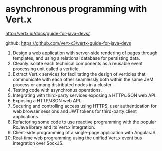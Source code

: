 # asynchronous programming with Vert.x

http://vertx.io/docs/guide-for-java-devs/

github: https://github.com/vert-x3/vertx-guide-for-java-devs

1. Design a web application with server-side rendering of pages through templates, and using a relational database for
persisting data.
2. Cleanly isolate each technical components as a reusable event processing unit called a verticle.
3. Extract Vert.x services for facilitating the design of verticles that communicate with each other seamlessly both
within the same JVM process or among distributed nodes in a cluster.
4. Testing code with asynchronus operations.
5. Integrating with third-party services exposing a HTTP/JSON web API.
6. Exposing a HTTP/JSON web API.
7. Securing and controlling access using HTTPS, user authentication for web browser sessions and JWT tokens for 
third-party client applications.
8. Refactoring some code to use reactive programming with the popular RxJava library and its Vert.x integration.
9. Client-side programming of a single-page application with AngularJS.
10. Real-time web programming using the unified Vert.x event bus integration over SockJS.



